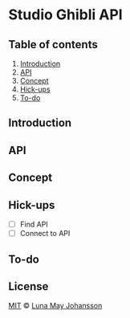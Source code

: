 # Studio Ghibli API

## Table of contents
1. [Introduction](#Introduction)
2. [API](#API)
2. [Concept](#Concept)
3. [Hick-ups](#Hick-ups)
8. [To-do](#To-do)

## Introduction


## API


## Concept


## Hick-ups
- [ ] Find API   
- [ ] Connect to API   

## To-do


## License
[MIT](LICENSE) © [Luna May Johansson](https://github.com/maybuzz)
